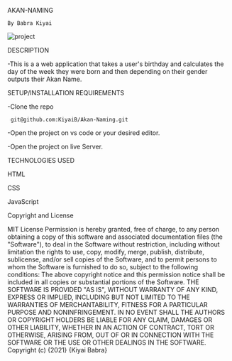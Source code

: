 AKAN-NAMING

    By Babra Kiyai

![project](https://user-images.githubusercontent.com/91152578/141730614-f396579c-62ff-456f-974d-b9a7c2ee3e06.png)

DESCRIPTION

-This is a a web application that takes a user's birthday and calculates the day of the week they were born and then depending on their gender outputs their Akan Name. 

SETUP/INSTALLATION REQUIREMENTS

-Clone the repo

     git@github.com:KiyaiB/Akan-Naming.git

-Open the project on vs code or your desired editor.

-Open the project on live Server.

TECHNOLOGIES USED

HTML

CSS

JavaScript

Copyright and License

MIT License Permission is hereby granted, free of charge, to any person obtaining a copy of this software and associated documentation files (the "Software"), to deal in the Software without restriction, including without limitation the rights to use, copy, modify, merge, publish, distribute, sublicense, and/or sell copies of the Software, and to permit persons to whom the Software is furnished to do so, subject to the following conditions: The above copyright notice and this permission notice shall be included in all copies or substantial portions of the Software. THE SOFTWARE IS PROVIDED "AS IS", WITHOUT WARRANTY OF ANY KIND, EXPRESS OR IMPLIED, INCLUDING BUT NOT LIMITED TO THE WARRANTIES OF MERCHANTABILITY, FITNESS FOR A PARTICULAR PURPOSE AND NONINFRINGEMENT. IN NO EVENT SHALL THE AUTHORS OR COPYRIGHT HOLDERS BE LIABLE FOR ANY CLAIM, DAMAGES OR OTHER LIABILITY, WHETHER IN AN ACTION OF CONTRACT, TORT OR OTHERWISE, ARISING FROM, OUT OF OR IN CONNECTION WITH THE SOFTWARE OR THE USE OR OTHER DEALINGS IN THE SOFTWARE. Copyright (c) {2021} {Kiyai Babra}
